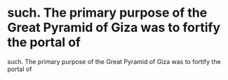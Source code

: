 # such. The  primary purpose of the Great Pyramid of Giza was to fortify the portal of

such. The  primary purpose of the Great Pyramid of Giza was to fortify the portal of